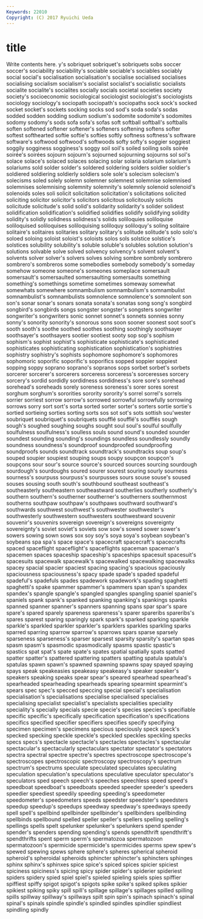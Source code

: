 ```yaml
---
Keywords: 22010 
Copyright: (C) 2017 Ryuichi Ueda
---
```


# title

Write contents here.
y's sobriquet sobriquet's sobriquets sobs
soccer soccer's sociability sociability's sociable sociable's sociables sociably social social's
socialisation socialisation's socialise socialised socialises socialising socialism socialism's socialist socialist's
socialistic socialists socialite socialite's socialites socially socials societal societies society
society's socioeconomic sociological sociologist sociologist's sociologists sociology sociology's sociopath sociopath's
sociopaths sock sock's socked socket socket's sockets socking socks sod
sod's soda soda's sodas sodded sodden sodding sodium sodium's sodomite
sodomite's sodomites sodomy sodomy's sods sofa sofa's sofas soft softball
softball's softballs soften softened softener softener's softeners softening softens softer
softest softhearted softie softie's softies softly softness softness's software software's
softwood softwood's softwoods softy softy's soggier soggiest soggily sogginess sogginess's
soggy soil soil's soiled soiling soils soirée soirée's soirées sojourn
sojourn's sojourned sojourning sojourns sol sol's solace solace's solaced solaces
solacing solar solaria solarium solarium's solariums sold solder solder's soldered
soldering solders soldier soldier's soldiered soldiering soldierly soldiers sole sole's
solecism solecism's solecisms soled solely solemn solemner solemnest solemnise solemnised
solemnises solemnising solemnity solemnity's solemnly solenoid solenoid's solenoids soles soli
solicit solicitation solicitation's solicitations solicited soliciting solicitor solicitor's solicitors solicitous
solicitously solicits solicitude solicitude's solid solid's solidarity solidarity's solider solidest
solidification solidification's solidified solidifies solidify solidifying solidity solidity's solidly solidness
solidness's solids soliloquies soliloquise soliloquised soliloquises soliloquising soliloquy soliloquy's soling
solitaire solitaire's solitaires solitaries solitary solitary's solitude solitude's solo solo's
soloed soloing soloist soloist's soloists solos sols solstice solstice's solstices
solubility solubility's soluble soluble's solubles solution solution's solutions solvable solve
solved solvency solvency's solvent solvent's solvents solver solver's solvers solves
solving sombre sombrely sombrero sombrero's sombreros some somebodies somebody somebody's
someday somehow someone someone's someones someplace somersault somersault's somersaulted somersaulting
somersaults something something's somethings sometime sometimes someway somewhat somewhats somewhere
somnambulism somnambulism's somnambulist somnambulist's somnambulists somnolence somnolence's somnolent son son's
sonar sonar's sonars sonata sonata's sonatas song song's songbird songbird's
songbirds songs songster songster's songsters songwriter songwriter's songwriters sonic sonnet
sonnet's sonnets sonnies sonny sonny's sonority sonority's sonorous sons soon
sooner soonest soot soot's sooth sooth's soothe soothed soothes soothing
soothingly soothsayer soothsayer's soothsayers sootier sootiest sooty sop sop's sophism
sophism's sophist sophist's sophisticate sophisticate's sophisticated sophisticates sophisticating sophistication sophistication's
sophistries sophistry sophistry's sophists sophomore sophomore's sophomores sophomoric soporific soporific's
soporifics sopped soppier soppiest sopping soppy soprano soprano's sopranos sops
sorbet sorbet's sorbets sorcerer sorcerer's sorcerers sorceress sorceress's sorceresses sorcery
sorcery's sordid sordidly sordidness sordidness's sore sore's sorehead sorehead's soreheads
sorely soreness soreness's sorer sores sorest sorghum sorghum's sororities sorority
sorority's sorrel sorrel's sorrels sorrier sorriest sorrow sorrow's sorrowed sorrowful
sorrowfully sorrowing sorrows sorry sort sort's sorta sorted sorter sorter's
sorters sortie sortie's sortied sortieing sorties sorting sorts sos sot
sot's sots sottish sou'wester soubriquet soubriquet's soubriquets soufflé soufflé's soufflés
sough sough's soughed soughing soughs sought soul soul's soulful soulfully
soulfulness soulfulness's soulless souls sound sound's sounded sounder soundest sounding
sounding's soundings soundless soundlessly soundly soundness soundness's soundproof soundproofed soundproofing
soundproofs sounds soundtrack soundtrack's soundtracks soup soup's souped soupier soupiest
souping soups soupy soupçon soupçon's soupçons sour sour's source source's
sourced sources sourcing sourdough sourdough's sourdoughs soured sourer sourest souring
sourly sourness sourness's sourpuss sourpuss's sourpusses sours souse souse's soused
souses sousing south south's southbound southeast southeast's southeasterly southeastern southeastward
southerlies southerly southerly's southern southern's southerner southerner's southerners southernmost southerns
southpaw southpaw's southpaws southward southward's southwards southwest southwest's southwester southwester's
southwesterly southwestern southwesters southwestward souvenir souvenir's souvenirs sovereign sovereign's sovereigns
sovereignty sovereignty's soviet soviet's soviets sow sow's sowed sower sower's
sowers sowing sown sows sox soy soy's soya soya's soybean
soybean's soybeans spa spa's space space's spacecraft spacecraft's spacecrafts spaced
spaceflight spaceflight's spaceflights spaceman spaceman's spacemen spaces spaceship spaceship's spaceships
spacesuit spacesuit's spacesuits spacewalk spacewalk's spacewalked spacewalking spacewalks spacey spacial
spacier spaciest spacing spacing's spacious spaciously spaciousness spaciousness's spacy spade
spade's spaded spadeful spadeful's spadefuls spades spadework spadework's spading spaghetti
spaghetti's spake spammer spammer's spammers span span's spandex spandex's spangle
spangle's spangled spangles spangling spaniel spaniel's spaniels spank spank's spanked
spanking spanking's spankings spanks spanned spanner spanner's spanners spanning spans
spar spar's spare spare's spared sparely spareness spareness's sparer spareribs
spareribs's spares sparest sparing sparingly spark spark's sparked sparking sparkle
sparkle's sparkled sparkler sparkler's sparklers sparkles sparkling sparks sparred sparring
sparrow sparrow's sparrows spars sparse sparsely sparseness sparseness's sparser sparsest
sparsity sparsity's spartan spas spasm spasm's spasmodic spasmodically spasms spastic
spastic's spastics spat spat's spate spate's spates spatial spatially spats
spatted spatter spatter's spattered spattering spatters spatting spatula spatula's spatulas
spawn spawn's spawned spawning spawns spay spayed spaying spays speak
speakeasies speakeasy speakeasy's speaker speaker's speakers speaking speaks spear spear's
speared spearhead spearhead's spearheaded spearheading spearheads spearing spearmint spearmint's spears
spec spec's specced speccing special special's specialisation specialisation's specialisations specialise
specialised specialises specialising specialist specialist's specialists specialities speciality speciality's specially
specials specie specie's species species's specifiable specific specific's specifically specification
specification's specifications specifics specified specifier specifiers specifies specify specifying specimen
specimen's specimens specious speciously speck speck's specked specking speckle speckle's
speckled speckles speckling specks specs specs's spectacle spectacle's spectacles spectacles's
spectacular spectacular's spectacularly spectaculars spectator spectator's spectators spectra spectral spectre
spectre's spectres spectroscope spectroscope's spectroscopes spectroscopic spectroscopy spectroscopy's spectrum spectrum's
spectrums speculate speculated speculates speculating speculation speculation's speculations speculative speculator
speculator's speculators sped speech speech's speeches speechless speed speed's speedboat
speedboat's speedboats speeded speeder speeder's speeders speedier speediest speedily speeding
speeding's speedometer speedometer's speedometers speeds speedster speedster's speedsters speedup speedup's
speedups speedway speedway's speedways speedy spell spell's spellbind spellbinder spellbinder's
spellbinders spellbinding spellbinds spellbound spelled speller speller's spellers spelling spelling's
spellings spells spelt spelunker spelunker's spelunkers spend spender spender's spenders
spending spending's spends spendthrift spendthrift's spendthrifts spent sperm sperm's spermatozoa
spermatozoon spermatozoon's spermicide spermicide's spermicides sperms spew spew's spewed spewing
spews sphere sphere's spheres spherical spheroid spheroid's spheroidal spheroids sphincter
sphincter's sphincters sphinges sphinx sphinx's sphinxes spice spice's spiced spices
spicier spiciest spiciness spiciness's spicing spicy spider spider's spiderier spideriest
spiders spidery spied spiel spiel's spieled spieling spiels spies spiffier
spiffiest spiffy spigot spigot's spigots spike spike's spiked spikes spikier
spikiest spiking spiky spill spill's spillage spillage's spillages spilled spilling
spills spillway spillway's spillways spilt spin spin's spinach spinach's spinal
spinal's spinals spindle spindle's spindled spindles spindlier spindliest spindling spindly
